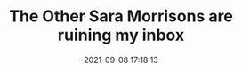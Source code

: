 ---
date: 2021-09-08 17:18:13
link:
  source: pocket
  source_url: https://getpocket.com
  text: The Other Sara Morrisons are ruining my inbox
  url: https://www.vox.com/recode/22620276/what-to-do-when-you-get-someone-elses-email-security-vulnerabilities-gmail-inbox-invasion
source: pocket
syndicated:
- type: pocket
  url: https://www.vox.com/recode/22620276/what-to-do-when-you-get-someone-elses-email-security-vulnerabilities-gmail-inbox-invasion
- type: mastodon
  url: https://mastodon.technology/users/roytang/statuses/106897189075356726
- type: twitter
  url: https://twitter.com/roytang/status/1435654412785963013/
title: The Other Sara Morrisons are ruining my inbox
---